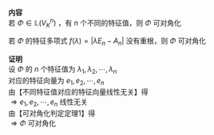 **内容**    
若 $\Phi\in\mathbb{L}(V_K^n)$ ，有 $n$ 个不同的特征值，则 $\Phi$ 可对角化    
    
若 $\Phi$ 的特征多项式 $f(\lambda)=|\lambda E_n-A_n|$ 没有重根，则 $\Phi$ 可对角化    
    
**证明**    
设 $\Phi$ 的 $n$ 个特征值为 $\lambda_1,\lambda_2,\cdots,\lambda_n$     
对应的特征向量为 $e_1,e_2,\cdots,e_n$     
由【不同特征值对应的特征向量线性无关】得    
 $\Rightarrow e_1,e_2,\cdots,e_n$ 线性无关    
由【可对角化判定定理1】得    
 $\Rightarrow \Phi$ 可对角化    
